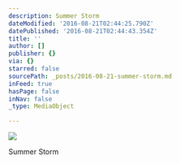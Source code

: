 ```yaml
---
description: Summer Storm
dateModified: '2016-08-21T02:44:25.790Z'
datePublished: '2016-08-21T02:44:43.354Z'
title: ''
author: []
publisher: {}
via: {}
starred: false
sourcePath: _posts/2016-08-21-summer-storm.md
inFeed: true
hasPage: false
inNav: false
_type: MediaObject

---
```

![](https://the-grid-user-content.s3-us-west-2.amazonaws.com/d0b51f6c-d46f-43c9-bf90-299f3225ab4e.jpg)

Summer Storm